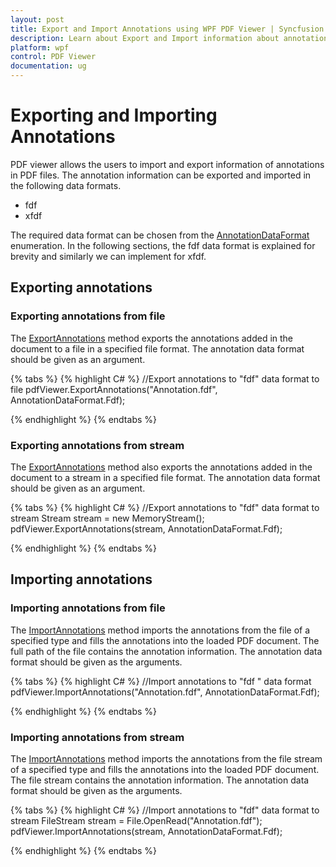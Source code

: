 ```yaml
---
layout: post
title: Export and Import Annotations using WPF PDF Viewer | Syncfusion
description: Learn about Export and Import information about annotations in the FDF and XFDF formats using WPF PDF Viewer.
platform: wpf
control: PDF Viewer
documentation: ug
---
```


# Exporting and Importing Annotations

PDF viewer allows the users to import and export information of annotations in PDF files. The annotation information can be exported and imported in the following data formats.

* fdf
* xfdf

The required data format can be chosen from the [AnnotationDataFormat](https://help.syncfusion.com/cr/wpf/Syncfusion.Pdf.Parsing.AnnotationDataFormat.html) enumeration. In the following sections, the fdf data format is explained for brevity and similarly we can implement for xfdf.

## Exporting annotations

### Exporting annotations from file

The [ExportAnnotations](https://help.syncfusion.com/cr/wpf/Syncfusion.Windows.PdfViewer.PdfViewerControl.html#Syncfusion_Windows_PdfViewer_PdfViewerControl_ExportAnnotations_System_String_Syncfusion_Pdf_Parsing_AnnotationDataFormat_) method exports the annotations added in the document to a file in a specified file format. The annotation data format should be given as an argument.

{% tabs %}
{% highlight C# %}
//Export annotations to "fdf" data format to file 
pdfViewer.ExportAnnotations("Annotation.fdf", AnnotationDataFormat.Fdf);

{% endhighlight %}
{% endtabs %}

### Exporting annotations from stream

The [ExportAnnotations](https://help.syncfusion.com/cr/wpf/Syncfusion.Windows.PdfViewer.PdfViewerControl.html#Syncfusion_Windows_PdfViewer_PdfViewerControl_ExportAnnotations_System_IO_Stream_Syncfusion_Pdf_Parsing_AnnotationDataFormat_) method also exports the annotations added in the document to a stream in a specified file format. The annotation data format should be given as an argument.

{% tabs %}
{% highlight C# %}
//Export annotations to "fdf" data format to stream
Stream stream = new MemoryStream();
pdfViewer.ExportAnnotations(stream, AnnotationDataFormat.Fdf);

{% endhighlight %}
{% endtabs %}

## Importing annotations

### Importing annotations from file

The [ImportAnnotations](https://help.syncfusion.com/cr/wpf/Syncfusion.Windows.PdfViewer.PdfViewerControl.html#Syncfusion_Windows_PdfViewer_PdfViewerControl_ImportAnnotations_System_String_Syncfusion_Pdf_Parsing_AnnotationDataFormat_) method imports the annotations from the file of a specified type and fills the annotations into the loaded PDF document. The full path of the file contains the annotation information. The annotation data format should be given as the arguments.

{% tabs %}
{% highlight C# %}
//Import annotations to "fdf " data format
pdfViewer.ImportAnnotations("Annotation.fdf", AnnotationDataFormat.Fdf);

{% endhighlight %}
{% endtabs %}

### Importing annotations from stream

The [ImportAnnotations](https://help.syncfusion.com/cr/wpf/Syncfusion.Windows.PdfViewer.PdfViewerControl.html#Syncfusion_Windows_PdfViewer_PdfViewerControl_ImportAnnotations_System_IO_Stream_Syncfusion_Pdf_Parsing_AnnotationDataFormat_) method imports the annotations from the file stream of a specified type and fills the annotations into the loaded PDF document. The file stream contains the annotation information. The annotation data format should be given as the arguments.

{% tabs %}
{% highlight C# %}
//Import annotations to "fdf" data format to stream
FileStream stream = File.OpenRead("Annotation.fdf");
pdfViewer.ImportAnnotations(stream, AnnotationDataFormat.Fdf);

{% endhighlight %}
{% endtabs %}